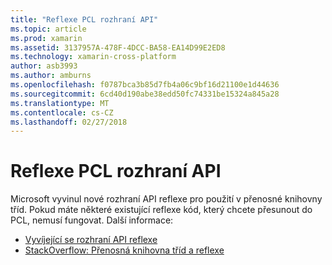 ```yaml
---
title: "Reflexe PCL rozhraní API"
ms.topic: article
ms.prod: xamarin
ms.assetid: 3137957A-478F-4DCC-BA58-EA14D99E2ED8
ms.technology: xamarin-cross-platform
author: asb3993
ms.author: amburns
ms.openlocfilehash: f0787bca3b85d7fb4a06c9bf16d21100e1d44636
ms.sourcegitcommit: 6cd40d190abe38edd50fc74331be15324a845a28
ms.translationtype: MT
ms.contentlocale: cs-CZ
ms.lasthandoff: 02/27/2018
---
```

# <a name="pcl-reflection-api"></a>Reflexe PCL rozhraní API

Microsoft vyvinul nové rozhraní API reflexe pro použití v přenosné knihovny tříd. Pokud máte některé existující reflexe kód, který chcete přesunout do PCL, nemusí fungovat. Další informace:

- [Vyvíjející se rozhraní API reflexe](http://blogs.msdn.com/b/dotnet/archive/2012/08/28/evolving-the-reflection-api.aspx)
- [StackOverflow: Přenosná knihovna tříd a reflexe](http://stackoverflow.com/questions/14061291/portable-class-library-and-reflection)
